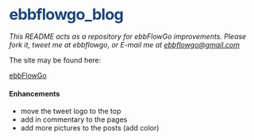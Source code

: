 <style>
h1 {
font-size: 31px;
color: #1d477a;
letter-spacing: -1px;
font-weight: bold;
line-height: 1; }
</style>
<h1>ebbflowgo_blog</h1>

*This README acts as a repository for ebbFlowGo improvements. Please fork it, tweet me at ebbflowgo, or E-mail me at ebbflowgo@gmail.com*

The site may be found here:

[ebbFlowGo](www.ebbflowgo.tk)

#### Enhancements

- move the tweet logo to the top
- add in commentary to the pages
- add more pictures to the posts (add color)

#### 

